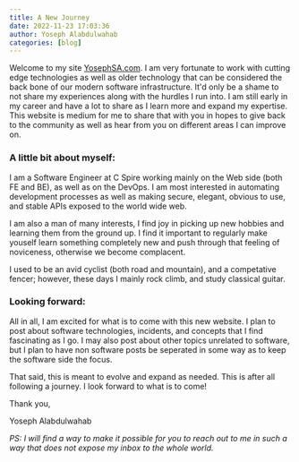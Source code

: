 ```yaml
---
title: A New Journey
date: 2022-11-23 17:03:36
author: Yoseph Alabdulwahab
categories: [blog]
---
```


Welcome to my site [YosephSA.com](https://www.yosephsa.com). I am very fortunate to work with cutting edge technologies as well as older technology that can be considered the back bone of our modern software infrastructure. It'd only be a shame to not share my experiences along with the hurdles I run into. I am still early in my career and have a lot to share as I learn more and expand my expertise. This website is medium for me to share that with you in hopes to give back to the community as well as hear from you on different areas I can improve on.


### A little bit about myself:

I am a Software Engineer at C Spire working mainly on the Web side (both FE and BE), as well as on the DevOps. I am most interested in automating development processes as well as making secure, elegant, obvious to use, and stable APIs exposed to the world wide web.

I am also a man of many interests, I find joy in picking up new hobbies and learning them from the ground up. I find it important to regularly make youself learn something completely new and push through that feeling of noviceness, otherwise we become complacent.

I used to be an avid cyclist (both road and mountain), and a competative fencer; however, these days I mainly rock climb, and study classical guitar. 

### Looking forward:

All in all, I am excited for what is to come with this new website. I plan to post about software technologies, incidents, and concepts that I find fascinating as I go. I may also post about other topics unrelated to software, but I plan to have non software posts be seperated in some way as to keep the software side the focus. 

That said, this is meant to evolve and expand as needed. This is after all following a journey. I look forward to what is to come!

Thank you,

Yoseph Alabdulwahab

*PS: I will find a way to make it possible for you to reach out to me in such a way that does not expose my inbox to the whole world.*